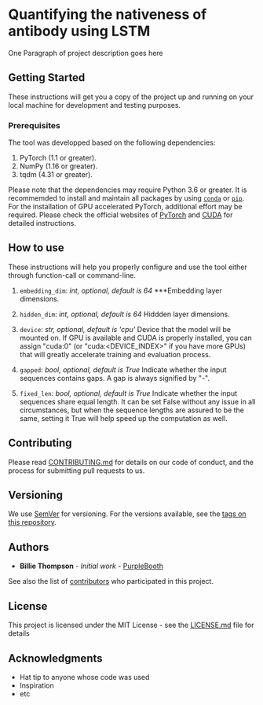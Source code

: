 # Quantifying the nativeness of antibody using LSTM

One Paragraph of project description goes here

## Getting Started

These instructions will get you a copy of the project up and running on your local machine for development and testing purposes.

### Prerequisites

The tool was developped based on the following dependencies:

1. PyTorch (1.1 or greater).
2. NumPy (1.16 or greater).
3. tqdm (4.31 or greater).

Please note that the dependencies may require Python 3.6 or greater. It is recommemded to install and maintain all packages by using [`conda`](https://www.anaconda.com/) or [`pip`](https://pypi.org/project/pip/). For the installation of GPU accelerated PyTorch, additional effort may be required. Please check the official websites of [PyTorch](https://pytorch.org/get-started/locally/) and [CUDA](https://developer.nvidia.com/cuda-downloads) for detailed instructions.

## How to use

These instructions will help you properly configure and use the tool either through function-call or command-line.
1. `embedding_dim`: *int, optional, default is 64*
 ***Embedding layer dimensions.

2. `hidden_dim`: *int, optional, default is 64*
    Hiddden layer dimensions.
    
3. `device`: *str, optional, default is 'cpu'*
    Device that the model will be mounted on. If GPU is available and CUDA is properly installed, you can assign "cuda:0" (or "cuda:<DEVICE_INDEX>" if you have more GPUs) that will greatly accelerate training and evaluation process.   
    
4. `gapped`: *bool, optional, default is True*
    Indicate whether the input sequences contains gaps. A gap is always signified by "-".    
    
5. `fixed_len`: *bool, optional, default is True*
    Indicate whether the input sequences share equal length. It can be set False without any issue in all circumstances, but when the sequence lengths are assured to be the same, setting it True will help speed up the computation as well.

## Contributing

Please read [CONTRIBUTING.md](https://gist.github.com/PurpleBooth/b24679402957c63ec426) for details on our code of conduct, and the process for submitting pull requests to us.

## Versioning

We use [SemVer](http://semver.org/) for versioning. For the versions available, see the [tags on this repository](https://github.com/your/project/tags). 

## Authors

* **Billie Thompson** - *Initial work* - [PurpleBooth](https://github.com/PurpleBooth)

See also the list of [contributors](https://github.com/your/project/contributors) who participated in this project.

## License

This project is licensed under the MIT License - see the [LICENSE.md](LICENSE.md) file for details

## Acknowledgments

* Hat tip to anyone whose code was used
* Inspiration
* etc
